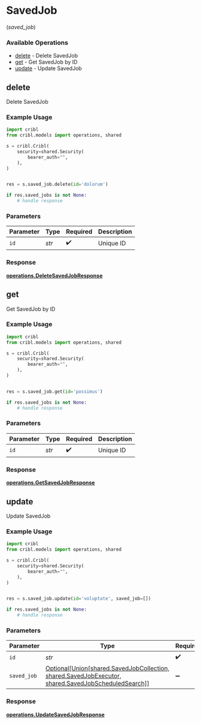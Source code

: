 # SavedJob
(*saved_job*)

### Available Operations

* [delete](#delete) - Delete SavedJob
* [get](#get) - Get SavedJob by ID
* [update](#update) - Update SavedJob

## delete

Delete SavedJob

### Example Usage

```python
import cribl
from cribl.models import operations, shared

s = cribl.Cribl(
    security=shared.Security(
        bearer_auth="",
    ),
)


res = s.saved_job.delete(id='dolorum')

if res.saved_jobs is not None:
    # handle response
```

### Parameters

| Parameter          | Type               | Required           | Description        |
| ------------------ | ------------------ | ------------------ | ------------------ |
| `id`               | *str*              | :heavy_check_mark: | Unique ID          |


### Response

**[operations.DeleteSavedJobResponse](../../models/operations/deletesavedjobresponse.md)**


## get

Get SavedJob by ID

### Example Usage

```python
import cribl
from cribl.models import operations, shared

s = cribl.Cribl(
    security=shared.Security(
        bearer_auth="",
    ),
)


res = s.saved_job.get(id='possimus')

if res.saved_jobs is not None:
    # handle response
```

### Parameters

| Parameter          | Type               | Required           | Description        |
| ------------------ | ------------------ | ------------------ | ------------------ |
| `id`               | *str*              | :heavy_check_mark: | Unique ID          |


### Response

**[operations.GetSavedJobResponse](../../models/operations/getsavedjobresponse.md)**


## update

Update SavedJob

### Example Usage

```python
import cribl
from cribl.models import operations, shared

s = cribl.Cribl(
    security=shared.Security(
        bearer_auth="",
    ),
)


res = s.saved_job.update(id='voluptate', saved_job=[])

if res.saved_jobs is not None:
    # handle response
```

### Parameters

| Parameter                                                                                                                              | Type                                                                                                                                   | Required                                                                                                                               | Description                                                                                                                            |
| -------------------------------------------------------------------------------------------------------------------------------------- | -------------------------------------------------------------------------------------------------------------------------------------- | -------------------------------------------------------------------------------------------------------------------------------------- | -------------------------------------------------------------------------------------------------------------------------------------- |
| `id`                                                                                                                                   | *str*                                                                                                                                  | :heavy_check_mark:                                                                                                                     | Unique ID                                                                                                                              |
| `saved_job`                                                                                                                            | [Optional[Union[shared.SavedJobCollection, shared.SavedJobExecutor, shared.SavedJobScheduledSearch]]](../../models/shared/savedjob.md) | :heavy_minus_sign:                                                                                                                     | SavedJob object to be updated                                                                                                          |


### Response

**[operations.UpdateSavedJobResponse](../../models/operations/updatesavedjobresponse.md)**

